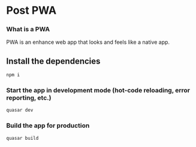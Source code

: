 # Post PWA

### What is a PWA
PWA is an enhance web app that looks and feels like a native app.

## Install the dependencies
```bash
npm i
```

### Start the app in development mode (hot-code reloading, error reporting, etc.)
```bash
quasar dev
```


### Build the app for production
```bash
quasar build
```
